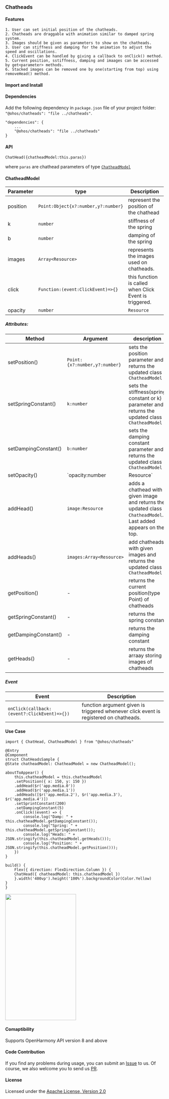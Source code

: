 ### Chatheads
#### Features
    1. User can set initial position of the chatheads.
    2. Chatheads are draggable with animation similar to damped spring system.
    3. Images should be given as parameters to show on the chatheads.
    3. User can stiffness and damping for the animation to adjust the speed and oscillations.
    4. ClickEvent can be handled by giving a callback to onClick() method.
    5. Current position, sstiffness, damping and imaages can be accessed by get<parameter> methods.
    6. Stacked images can be removed one by one(starting from top) using removeHead() method.

#### Import and Install
#### Dependencies
Add the following dependency in `package.json` file of your project folder: `"@ohos/chatheads": "file ../chatheads"`.

    "dependencies": {
        ...
        "@ohos/chatheads": "file ../chatheads"
    }

#### API
    ChatHead({chatheadModel:this.paras})
where `paras` are chathead parameters of type [`ChatheadModel`](README.md#ChatheadModel)

#### ChatheadModel

|Parameter|type|Description|
|-|-|-|
|position|`Point:Object{x?:number,y?:number}`|represent the position of the chathead|
|k|`number`|stiffness of the spring|
|b|`number`|damping of the spring|
|images|`Array<Resource>`|represents the images used on chatheads.|
|click|`Function:(event:ClickEvent)=>{}`|this function is called when Click Event is triggered.|
|opacity|`number`|`Resource`|sets the opacity of chatheads.|

##### Attributes:
|Method|Argument|description|
|-|-|-|
|setPosition()|`Point:{x?:number,y?:number}`|sets the position parameter and returns the updated class `ChatheadModel`|
|setSpringConstant()|`k:number`|sets the stiffness(spring constant or k) parameter and returns the updated class `ChatheadModel`|
|setDampingConstant()|`b:number`|sets the damping constant parameter and returns the updated class `ChatheadModel`|
|setOpacity()|`opacity:number|Resource`|sets the opacity parameter and returns the updated class `ChatheadModel`|
|addHead()|`image:Resource`|adds a chathead with given image and returns the updated class `ChatheadModel`. Last added appears on the top.|
|addHeads()|`images:Array<Resource>`|add chatheads with given images and returns the updated class `ChatheadModel`|
|getPosition()|-|returns the current position(type Point) of chatheads|
|getSpringConstant()|-|returns the spring constant|
|getDampingConstant()|-|returns the damping constant|
|getHeads()|-|returns the arraay storing images of chatheads|

##### Event
|Event|Description|
|-|-|
|`onClick(callback:(event?:ClickEvent)=>{})`| function argument given is triggered whenever click event is registered on chatheads.|

#### Use Case
    import { ChatHead, ChatheadModel } from "@ohos/chatheads"

    @Entry
    @Component
    struct ChatHeadsSample {
    @State chatheadModel: ChatheadModel = new ChatheadModel();

    aboutToAppear() {
        this.chatheadModel = this.chatheadModel
        .setPosition({ x: 150, y: 150 })
        .addHead($r('app.media.0'))
        .addHead($r('app.media.1'))
        .addHeads([$r('app.media.2'), $r('app.media.3'), $r('app.media.4')])
        .setSprintConstant(200)
        .setDampingConstant(5)
        .onClick((event) => {
            console.log("Damp: " + this.chatheadModel.getDampingConstant());
            console.log("Spring: " + this.chatheadModel.getSpringConstant());
            console.log("Heads: " + JSON.stringify(this.chatheadModel.getHeads()));
            console.log("Position: " + JSON.stringify(this.chatheadModel.getPosition()));
        })
    }

    build() {
        Flex({ direction: FlexDirection.Column }) {
        ChatHead({ chatheadModel: this.chatheadModel })
        }.width('400vp').height('100%').backgroundColor(Color.Yellow)
    }
    }


<img src='./GIF/chathead.gif' width="225" height="400">

#### Comaptibility
Supports OpenHarmony API version 8 and above

#### Code Contribution
If you find any problems during usage, you can submit an [Issue](https://github.com/Applib-OpenHarmony/Chatheads/issues) to us. Of course, we also welcome you to send us [PR](https://github.com/Applib-OpenHarmony/Chatheads/pulls).

#### License
Licensed under the [Apache License, Version 2.0](./LICENSE)
